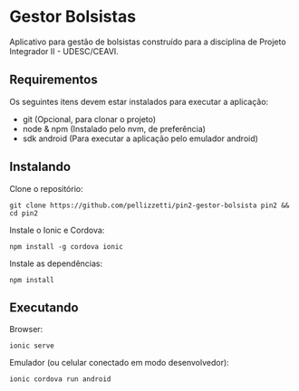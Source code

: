 # Gestor Bolsistas

Aplicativo para gestão de bolsistas construído para a disciplina de Projeto Integrador II - UDESC/CEAVI.

## Requirementos

Os seguintes itens devem estar instalados para executar a aplicação:

* git (Opcional, para clonar o projeto)
* node & npm (Instalado pelo nvm, de preferência)
* sdk android (Para executar a aplicação pelo emulador android)

## Instalando

Clone o repositório:

```
git clone https://github.com/pellizzetti/pin2-gestor-bolsista pin2 && cd pin2
```

Instale o Ionic e Cordova:

```
npm install -g cordova ionic
```

Instale as dependências:

```
npm install
```

## Executando

Browser:

```
ionic serve
```

Emulador (ou celular conectado em modo desenvolvedor):

```
ionic cordova run android
```
